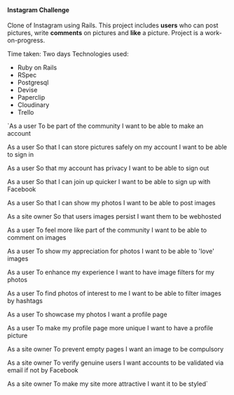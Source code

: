 #### Instagram Challenge

Clone of Instagram using Rails. This project includes **users** who can post pictures, write **comments** on pictures and **like** a picture. Project is a work-on-progress.

Time taken: Two days
Technologies used:
* Ruby on Rails
* RSpec
* Postgresql
* Devise
* Paperclip
* Cloudinary
* Trello

`As a user
To be part of the community
I want to be able to make an account

As a user
So that I can store pictures safely on my account
I want to be able to sign in

As a user
So that my account has privacy
I want to be able to sign out

As a user
So that I can join up quicker
I want to be able to sign up with Facebook

As a user
So that I can show my photos
I want to be able to post images

As a site owner
So that users images persist
I want them to be webhosted

As a user
To feel more like part of the community
I want to be able to comment on images

As a user
To show my appreciation for photos
I want to be able to 'love' images

As a user
To enhance my experience
I want to have image filters for my photos

As a user
To find photos of interest to me
I want to be able to filter images by hashtags

As a user
To showcase my photos
I want a profile page

As a user
To make my profile page more unique
I want to have a profile picture

As a site owner
To prevent empty pages
I want an image to be compulsory

As a site owner
To verify genuine users
I want accounts to be validated via email if not by Facebook

As a site owner
To make my site more attractive
I want it to be styled`

